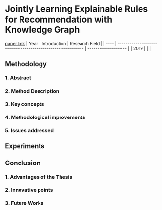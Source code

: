 # Jointly Learning Explainable Rules for Recommendation with Knowledge Graph
[paper link](https://arxiv.org/pdf/1903.03714) 
| Year | Introduction                                                         | Research Field                 |
| ---- | ------------------------------------------------------------ | -------------------- |
| 2019 |           |          |

## Methodology

### 1. Abstract

### 2. Method Description 

### 3. Key concepts
  
### 4. Methodological improvements

### 5. Issues addressed 

## Experiments
  
## Conclusion
### 1. Advantages of the Thesis
  
### 2. Innovative points
 
### 3. Future Works
  
